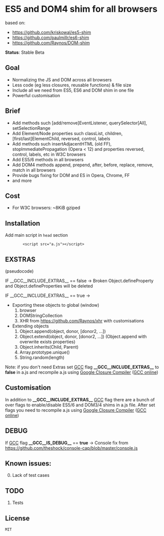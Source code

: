 ﻿
# ES5 and DOM4 shim for all browsers
based on:

- https://github.com/kriskowal/es5-shim
- https://github.com/paulmillr/es6-shim
- https://github.com/Raynos/DOM-shim

__Status__: Stable Beta

## Goal

 - Normalizing the JS and DOM across all browsers
 - Less code (eg less closures, reusable functions) & file size
 - Include all we need from ES5, ES6 and DOM shim in one file
 - Powerful customisation

## Brief

 - Add methods such [add/remove]EventListener, querySelector[All], setSelectionRange
 - Add Element/Node properties such classList, children, [first/last]ElementChild, reversed, control, labels
 - Add methods such insertAdjacentHTML (old FF), stopImmediatePropagation  (Opera < 12) and properties reversed, control, labels, etc in W3C browsers
 - Add ES5/6 methods in all browsers
 - Add DOM4 methods append, prepend, after, before, replace, remove, match in all browsers
 - Provide bugs fixing for DOM and ES in Opera, Chrome, FF
 - and more

## Cost
 - For W3C browsers: ~8KiB gziped

## Installation
  Add main script in `head` section
  
            <script src="a.js"></script>

## EXSTRAS

(pseudocode)

IF \_\_GCC\_\_INCLUDE\_EXTRAS\_\_ == false -> Broken Object.defineProperty and Object.defineProperties will be deleted

IF \_\_GCC\_\_INCLUDE\_EXTRAS\_\_ == true ->

 - Exporting these objects to global (window)
	1. browser
	2. DOMStringCollection
	3. XHR from https://github.com/Raynos/xhr with customisations
 - Extending objects
	1. Object.append(object, donor, [donor2, ...])
	2. Object.extend(object, donor, [donor2, ...]) (Object.append with overwrite exists properties)
	3. Object.inherits(Child, Parent)
	4. Array.prototype.unique()
	5. String.random(length)

Note: if you don't need Extras set [GCC](https://developers.google.com/closure/compiler/) flag **\_\_GCC\_\_INCLUDE\_EXTRAS\_\_** to **false** in a.js and recompile a.js using [Google Closure Compiler](closure-compiler.appspot.com/home) \([GCC online](closure-compiler.appspot.com/home)\)

## Customisation
In addition to **\_\_GCC\_\_INCLUDE\_EXTRAS\_\_** [GCC](https://developers.google.com/closure/compiler/) flag there are a bunch of over flags to enable/disable ES5/6 and DOM3/4 shims in a.js file. After set flags you need to recompile a.js using [Google Closure Compiler](closure-compiler.appspot.com/home) \([GCC online](closure-compiler.appspot.com/home)\)

## DEBUG

If [GCC](https://developers.google.com/closure/compiler/) flag **\_\_GCC\_\_IS\_DEBUG\_\_** == **true** -> Console fix from https://github.com/theshock/console-cap/blob/master/console.js
 

## Known issues:
0. Lack of test cases

## TODO
1. Tests

## License

    MIT
